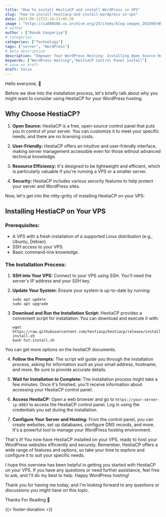 ```yaml
---
title: "How to install HestiaCP and install WordPress in VPS"
slug: "how-to-install-hestiacp-and-install-wordpress-in-vps"
date: 2023-09-21T23:14:11+05:30
image : "https://ia800508.us.archive.org/25/items/blog-images_202309/White%20Blue%20Illustration%20Business%20Blog%20Banner.png"
# author
author : ["Ronak Vanpariya"]
# categories
categories: ["Technology"]
tags: ["server", "WordPress"]
# meta description
description: "Empower Your WordPress Hosting: Installing Open Source HestiaCP Control Panel on VPS"
keywords: ["WordPress Hosting","HestiaCP Control Panel install"]
# save as draft
draft: false  
---
```


Hello everyone, :wave:

Before we dive into the installation process, let's briefly talk about why you might want to consider using HestiaCP for your WordPress hosting.

## Why Choose HestiaCP?

1. **Open Source:** HestiaCP is a free, open-source control panel that puts you in control of your server. You can customize it to meet your specific needs, and there are no licensing costs.

2. **User-Friendly:** HestiaCP offers an intuitive and user-friendly interface, making server management accessible even for those without advanced technical knowledge.

3. **Resource Efficiency:** It's designed to be lightweight and efficient, which is particularly valuable if you're running a VPS or a smaller server.

4. **Security:** HestiaCP includes various security features to help protect your server and WordPress sites.

Now, let's get into the nitty-gritty of installing HestiaCP on your VPS:

## Installing HestiaCP on Your VPS

### Prerequisites:

- A VPS with a fresh installation of a supported Linux distribution (e.g., Ubuntu, Debian).
- SSH access to your VPS.
- Basic command-line knowledge.

### The Installation Process:

1. **SSH into Your VPS:** Connect to your VPS using SSH. You'll need the server's IP address and your SSH key.

2. **Update Your System:** Ensure your system is up-to-date by running:

   ```shell
   sudo apt update
   sudo apt upgrade
   ```

3. **Download and Run the Installation Script:** HestiaCP provides a convenient script for installation. You can download and execute it with:

   ```shell
   wget https://raw.githubusercontent.com/hestiacp/hestiacp/release/install/hst-install.sh
   bash hst-install.sh
   ```
You can get more options on the hestiaCP documents. 

4. **Follow the Prompts:** The script will guide you through the installation process, asking for information such as your email address, hostname, and more. Be sure to provide accurate details.

5. **Wait for Installation to Complete:** The installation process might take a few minutes. Once it's finished, you'll receive information about accessing your HestiaCP control panel.

6. **Access HestiaCP:** Open a web browser and go to `https://your-server-ip:8083` to access the HestiaCP control panel. Log in using the credentials you set during the installation.

7. **Configure Your Server and Hosting:** From the control panel, you can create websites, set up databases, configure DNS records, and more. It's a powerful tool to manage your WordPress hosting environment.

That's it! You now have HestiaCP installed on your VPS, ready to host your WordPress websites efficiently and securely. Remember, HestiaCP offers a wide range of features and options, so take your time to explore and configure it to suit your specific needs.

I hope this overview has been helpful in getting you started with HestiaCP on your VPS. If you have any questions or need further assistance, feel free to ask, and I'll do my best to help. Happy WordPress hosting!

Thank you for having me today, and I'm looking forward to any questions or discussions you might have on this topic.


Thanks For Reading 🙏

{{< footer-donation >}}